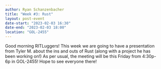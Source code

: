 ```yaml
---
author: Ryan Schanzenbacher
title: "Week #3: Rust"
layout: post-event
date-start: "2023-02-03 16:30"
date-end: "2023-02-03 18:00"
location: "GOL-2455"
---
```


Good morning RITLuggers! This week we are going to have a presentation from Tyler M. about the ins and outs of Rust (along with a project he has been working on!) As per usual, the meeting will be this Friday from 4:30p-6p in GOL-2455! Hope to see everyone there!
